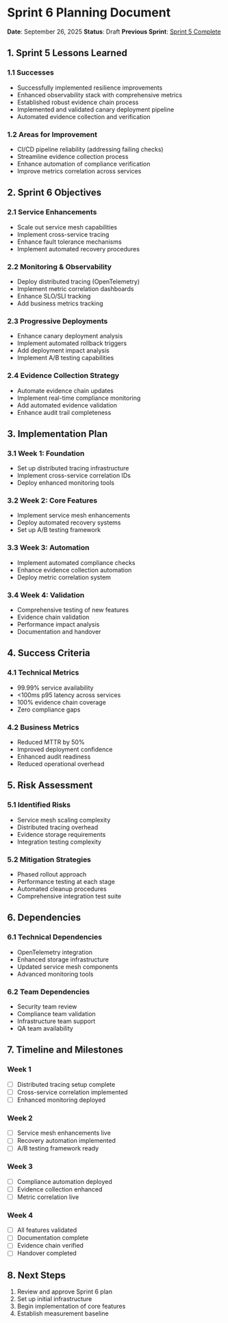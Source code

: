 # Sprint 6 Planning Document
**Date**: September 26, 2025
**Status**: Draft
**Previous Sprint**: [Sprint 5 Complete](../EVIDENCE_CHAIN.md)

## 1. Sprint 5 Lessons Learned

### 1.1 Successes
- Successfully implemented resilience improvements
- Enhanced observability stack with comprehensive metrics
- Established robust evidence chain process
- Implemented and validated canary deployment pipeline
- Automated evidence collection and verification

### 1.2 Areas for Improvement
- CI/CD pipeline reliability (addressing failing checks)
- Streamline evidence collection process
- Enhance automation of compliance verification
- Improve metrics correlation across services

## 2. Sprint 6 Objectives

### 2.1 Service Enhancements
- Scale out service mesh capabilities
- Implement cross-service tracing
- Enhance fault tolerance mechanisms
- Implement automated recovery procedures

### 2.2 Monitoring & Observability
- Deploy distributed tracing (OpenTelemetry)
- Implement metric correlation dashboards
- Enhance SLO/SLI tracking
- Add business metrics tracking

### 2.3 Progressive Deployments
- Enhance canary deployment analysis
- Implement automated rollback triggers
- Add deployment impact analysis
- Implement A/B testing capabilities

### 2.4 Evidence Collection Strategy
- Automate evidence chain updates
- Implement real-time compliance monitoring
- Add automated evidence validation
- Enhance audit trail completeness

## 3. Implementation Plan

### 3.1 Week 1: Foundation
- Set up distributed tracing infrastructure
- Implement cross-service correlation IDs
- Deploy enhanced monitoring tools

### 3.2 Week 2: Core Features
- Implement service mesh enhancements
- Deploy automated recovery systems
- Set up A/B testing framework

### 3.3 Week 3: Automation
- Implement automated compliance checks
- Enhance evidence collection automation
- Deploy metric correlation system

### 3.4 Week 4: Validation
- Comprehensive testing of new features
- Evidence chain validation
- Performance impact analysis
- Documentation and handover

## 4. Success Criteria

### 4.1 Technical Metrics
- 99.99% service availability
- <100ms p95 latency across services
- 100% evidence chain coverage
- Zero compliance gaps

### 4.2 Business Metrics
- Reduced MTTR by 50%
- Improved deployment confidence
- Enhanced audit readiness
- Reduced operational overhead

## 5. Risk Assessment

### 5.1 Identified Risks
- Service mesh scaling complexity
- Distributed tracing overhead
- Evidence storage requirements
- Integration testing complexity

### 5.2 Mitigation Strategies
- Phased rollout approach
- Performance testing at each stage
- Automated cleanup procedures
- Comprehensive integration test suite

## 6. Dependencies

### 6.1 Technical Dependencies
- OpenTelemetry integration
- Enhanced storage infrastructure
- Updated service mesh components
- Advanced monitoring tools

### 6.2 Team Dependencies
- Security team review
- Compliance team validation
- Infrastructure team support
- QA team availability

## 7. Timeline and Milestones

### Week 1
- [ ] Distributed tracing setup complete
- [ ] Cross-service correlation implemented
- [ ] Enhanced monitoring deployed

### Week 2
- [ ] Service mesh enhancements live
- [ ] Recovery automation implemented
- [ ] A/B testing framework ready

### Week 3
- [ ] Compliance automation deployed
- [ ] Evidence collection enhanced
- [ ] Metric correlation live

### Week 4
- [ ] All features validated
- [ ] Documentation complete
- [ ] Evidence chain verified
- [ ] Handover completed

## 8. Next Steps

1. Review and approve Sprint 6 plan
2. Set up initial infrastructure
3. Begin implementation of core features
4. Establish measurement baseline